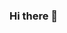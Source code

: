 ### Hi there 👋

<!--
**IamSagarDB/IamSagarDB** is a ✨ _special_ ✨ repository because its `README.md` (this file) appears on your GitHub profile.

Here are some ideas to get you started:

- 🔭 I’m currently working on [Android](https://developer.android.com/)
- 🌱 I’m currently learning [Django REST Framework](https://www.django-rest-framework.org/) and [Kotlin](https://kotlinlang.org/)
- 👯 I’m looking to collaborate on [Android](https://developer.android.com/)
- 💬 Ask me about [Android](https://developer.android.com/) and [Material Design](https://material.io/)
- 📫 How to reach me: [Twitter-@iamdropcodes](https://twitter.com/imdropcodes) or [Instagram-@ImSagarGowda](https://www.instagram.com/imsagargowda/)
- 😄 Pronouns: he/him
-->
